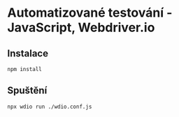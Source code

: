 # Automatizované testování - JavaScript, Webdriver.io

## Instalace
`npm install`

## Spuštění
`npx wdio run ./wdio.conf.js`